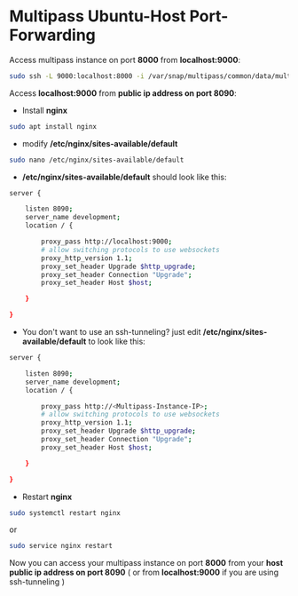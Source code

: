 # Multipass Ubuntu-Host Port-Forwarding

Access multipass instance on port **8000** from **localhost:9000**:
```sh
sudo ssh -L 9000:localhost:8000 -i /var/snap/multipass/common/data/multipassd/ssh-keys/id_rsa ubuntu@<Multipass-Instance-IP>
```
Access **localhost:9000** from **public ip address on port 8090**:

* Install **nginx**
```sh
sudo apt install nginx
```
* modify **/etc/nginx/sites-available/default**
```sh
sudo nano /etc/nginx/sites-available/default
```
* **/etc/nginx/sites-available/default** should look like this:
```sh
server {

	listen 8090;
	server_name development;
	location / {

		proxy_pass http://localhost:9000;
		# allow switching protocols to use websockets
		proxy_http_version 1.1;
		proxy_set_header Upgrade $http_upgrade;
		proxy_set_header Connection "Upgrade";
		proxy_set_header Host $host;

	}

}
```
* You don't want to use an ssh-tunneling? just edit **/etc/nginx/sites-available/default** to look like this:
```sh
server {

	listen 8090;
	server_name development;
	location / {

		proxy_pass http://<Multipass-Instance-IP>;
		# allow switching protocols to use websockets
		proxy_http_version 1.1;
		proxy_set_header Upgrade $http_upgrade;
		proxy_set_header Connection "Upgrade";
		proxy_set_header Host $host;

	}

}
```
* Restart **nginx**
```sh
sudo systemctl restart nginx
```
or
```sh
sudo service nginx restart
```
Now you can access your multipass instance on port **8000** from your **host public ip address on port 8090** ( or from **localhost:9000** if you are using ssh-tunneling )
